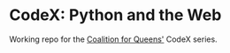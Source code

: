 CodeX: Python and the Web
=========================

Working repo for the [Coalition for Queens'](http://www.coalitionforqueens.org/) CodeX series.

